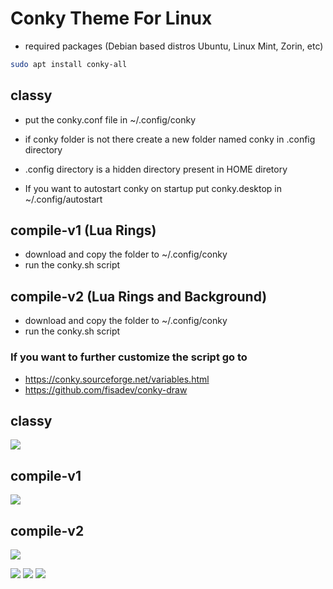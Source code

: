 # Conky Theme For Linux

* required packages (Debian based distros Ubuntu, Linux Mint, Zorin, etc)

```bash
sudo apt install conky-all
```

## classy

* put the conky.conf file in ~/.config/conky

* if conky folder is not there create a new folder named conky in .config directory

* .config directory is a hidden directory present in HOME diretory

* If you want to autostart conky on startup put conky.desktop in ~/.config/autostart

## compile-v1 (Lua Rings)

- download and copy the folder to ~/.config/conky
- run the conky.sh script

## compile-v2 (Lua Rings and Background)

- download and copy the folder to ~/.config/conky
- run the conky.sh script

### If you want to further customize the script go to

* https://conky.sourceforge.net/variables.html
* https://github.com/fisadev/conky-draw

## classy

![](https://github.com/abhishek-mallav/conky-remix/blob/main/Preview/preview-01.png)

## compile-v1

![](https://github.com/abhishek-mallav/conky-remix/blob/main/Preview/preview-02.png)

## compile-v2

![](https://github.com/abhishek-mallav/conky-remix/blob/main/Preview/preview-03.png)

![](https://github.com/abhishek-mallav/conky-remix/blob/main/Preview/preview-01-full.png)
![](https://github.com/abhishek-mallav/conky-remix/blob/main/Preview/preview-02-full.png)
![](https://github.com/abhishek-mallav/conky-remix/blob/main/Preview/preview-03-full.png)
